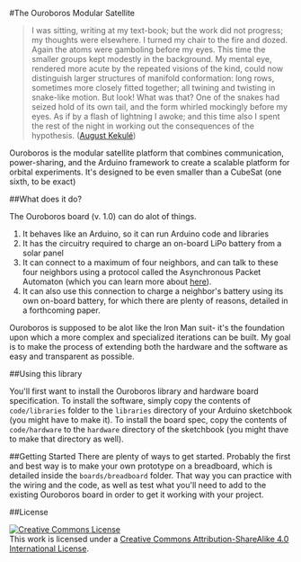#The Ouroboros Modular Satellite

 > I was sitting, writing at my text-book; but the work did not progress; my thoughts were elsewhere. I turned my chair to the fire and dozed. Again the atoms were gamboling before my eyes. This time the smaller groups kept modestly in the background. My mental eye, rendered more acute by the repeated visions of the kind, could now distinguish larger structures of manifold conformation: long rows, sometimes more closely fitted together; all twining and twisting in snake-like motion. But look! What was that? One of the snakes had seized hold of its own tail, and the form whirled mockingly before my eyes. As if by a flash of lightning I awoke; and this time also I spent the rest of the night in working out the consequences of the hypothesis.
 > ([August Kekulé](https://en.wikipedia.org/wiki/Ouroboros#Chemistry))

Ouroboros is the modular satellite platform that combines communication, power-sharing, and the Arduino framework to create a scalable platform for orbital experiments. It's designed to be even smaller than a CubeSat (one sixth, to be exact)

##What does it do?

The Ouroboros board (v. 1.0) can do alot of things. 

  1. It behaves like an Arduino, so it can run Arduino code and libraries
  2. It has the circuitry required to charge an on-board LiPo battery from a solar panel
  3. It can connect to a maximum of four neighbors, and can talk to these four neighbors using a protocol called the Asynchronous Packet Automaton (which you can learn more about [here](https://github.com/dcellucci/APA_Tutorial)).
  4. It can also use this connection to charge a neighbor's battery using its own on-board battery, for which there are plenty of reasons, detailed in a forthcoming paper. 

Ouroboros is supposed to be alot like the Iron Man suit- it's the foundation upon which a more complex and specialized iterations can be built. My goal is to make the process of extending both the hardware and the software as easy and transparent as possible.

##Using this library

You'll first want to install the Ouroboros library and hardware board specification. To install the software, simply copy the contents of `code/libraries` folder to the `libraries` directory of your Arduino sketchbook (you might have to make it). To install the board spec, copy the contents of `code/hardware` to the `hardware` directory of the sketchbook (you might thave to make that directory as well).

##Getting Started
There are plenty of ways to get started. Probably the first and best way is to make your own prototype on a breadboard, which is detailed inside the `boards/breadboard` folder. That way you can practice with the wiring and the code, as well as test what you'll need to add to the existing Ouroboros board in order to get it working with your project. 

##License

<a rel="license" href="http://creativecommons.org/licenses/by-sa/4.0/"><img alt="Creative Commons License" style="border-width:0" src="https://i.creativecommons.org/l/by-sa/4.0/88x31.png" /></a><br />This work is licensed under a <a rel="license" href="http://creativecommons.org/licenses/by-sa/4.0/">Creative Commons Attribution-ShareAlike 4.0 International License</a>.